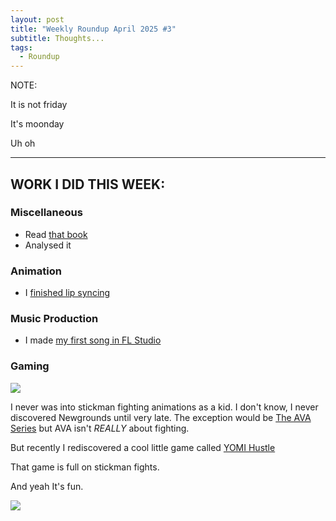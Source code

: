```yaml
---
layout: post
title: "Weekly Roundup April 2025 #3"
subtitle: Thoughts...
tags:
  - Roundup
---
```

NOTE:

It is not friday

It's moonday

Uh oh

---



## WORK I DID THIS WEEK:


### Miscellaneous

* Read [that book](https://en.m.wikipedia.org/wiki/Cheese_(novel))
* Analysed it

### Animation

* I [finished lip syncing](https://akzolon.github.io/Journal/2025-04-23-Lip-sync+More/)


### Music Production 

* I made [my first song in FL Studio](https://www.newgrounds.com/audio/listen/1421779)


### Gaming


![](https://media1.tenor.com/m/FJexhXU4HFMAAAAC/yomi-hustle-turnbased.gif)


I never was into stickman fighting animations as a kid. I don't know, I never discovered Newgrounds until very late. The exception would be [The AVA Series](https://youtube.com/playlist?list=PL7z8SQeih5AfL0gwMqD80TwO79TvosRHR) but AVA isn't *REALLY* about fighting. 

But recently I rediscovered a cool little game called [YOMI Hustle](https://ivysly.itch.io/your-only-move-is-hustle)

That game is full on stickman fights. 


And yeah It's fun. 


![](https://media1.tenor.com/m/gxzT6TXONB4AAAAC/yomi-hustle.gif)
